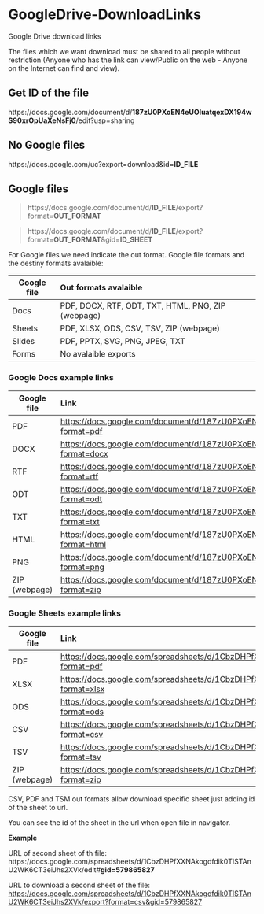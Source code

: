 # GoogleDrive-DownloadLinks
Google Drive download links

The files which we want download must be shared to all people without restriction (Anyone who has the link can view/Public on the web - Anyone on the Internet can find and view).

## Get ID of the file
https://<span></span>docs.google.<span></span>com/document/d/**187zU0PXoEN4eUOIuatqexDX194wS90xrOpUaXeNsFj0**/edit?usp=sharing

## No Google files 
https://<span></span>docs.google.<span></span>com/uc?export=download&id=**ID_FILE**

## Google files

> https://<span>docs.google.<span>com/document/d/**ID_FILE**/export?format=**OUT_FORMAT**

> https://<span>docs.google.<span>com/document/d/**ID_FILE**/export?format=**OUT_FORMAT**&gid=**ID_SHEET** 


For Google files we need indicate the out format. Google file formats and the destiny formats avalaible:

| Google file   | Out formats avalaible                               |
| ------------- | :-------------------------------------------------- |
| Docs          | PDF, DOCX, RTF, ODT, TXT, HTML, PNG, ZIP (webpage)  |
| Sheets        | PDF, XLSX, ODS, CSV, TSV, ZIP (webpage)             |
| Slides        | PDF, PPTX, SVG, PNG, JPEG, TXT                      |
| Forms         | No avalaible exports                                |

### Google Docs example links
| Google file   | Link
| ------------- | :------------------------------------------------------------------------------------------------- |
| PDF           | https://docs.google.com/document/d/187zU0PXoEN4eUOIuatqexDX194wS90xrOpUaXeNsFj0/export?format=pdf  |
| DOCX          | https://docs.google.com/document/d/187zU0PXoEN4eUOIuatqexDX194wS90xrOpUaXeNsFj0/export?format=docx |
| RTF           | https://docs.google.com/document/d/187zU0PXoEN4eUOIuatqexDX194wS90xrOpUaXeNsFj0/export?format=rtf  |
| ODT           | https://docs.google.com/document/d/187zU0PXoEN4eUOIuatqexDX194wS90xrOpUaXeNsFj0/export?format=odt  |
| TXT           | https://docs.google.com/document/d/187zU0PXoEN4eUOIuatqexDX194wS90xrOpUaXeNsFj0/export?format=txt  |
| HTML          | https://docs.google.com/document/d/187zU0PXoEN4eUOIuatqexDX194wS90xrOpUaXeNsFj0/export?format=html |
| PNG           | https://docs.google.com/document/d/187zU0PXoEN4eUOIuatqexDX194wS90xrOpUaXeNsFj0/export?format=png  |
| ZIP (webpage) | https://docs.google.com/document/d/187zU0PXoEN4eUOIuatqexDX194wS90xrOpUaXeNsFj0/export?format=zip  | 

### Google Sheets example links
| Google file   | Link
| ------------- | :----------------------------------------------------------------------------------------------------- |
| PDF           | https://docs.google.com/spreadsheets/d/1CbzDHPfXXNAkogdfdik0TISTAnU2WK6CT3eiJhs2XVk/export?format=pdf  |
| XLSX          | https://docs.google.com/spreadsheets/d/1CbzDHPfXXNAkogdfdik0TISTAnU2WK6CT3eiJhs2XVk/export?format=xlsx |
| ODS           | https://docs.google.com/spreadsheets/d/1CbzDHPfXXNAkogdfdik0TISTAnU2WK6CT3eiJhs2XVk/export?format=ods  |
| CSV           | https://docs.google.com/spreadsheets/d/1CbzDHPfXXNAkogdfdik0TISTAnU2WK6CT3eiJhs2XVk/export?format=csv  |
| TSV           | https://docs.google.com/spreadsheets/d/1CbzDHPfXXNAkogdfdik0TISTAnU2WK6CT3eiJhs2XVk/export?format=tsv  |
| ZIP (webpage) | https://docs.google.com/spreadsheets/d/1CbzDHPfXXNAkogdfdik0TISTAnU2WK6CT3eiJhs2XVk/export?format=zip  |

CSV, PDF and TSM out formats allow download specific sheet just adding id of the sheet to url. 

You can see the id of the sheet in the url when open file in navigator.

**Example**

URL of second sheet of th file:
https://<span></span>docs.google.<span></span>com/spreadsheets/d/1CbzDHPfXXNAkogdfdik0TISTAnU2WK6CT3eiJhs2XVk/edit#**gid=579865827**

URL to download a second sheet of the file:
https://docs.google.com/spreadsheets/d/1CbzDHPfXXNAkogdfdik0TISTAnU2WK6CT3eiJhs2XVk/export?format=csv&gid=579865827

